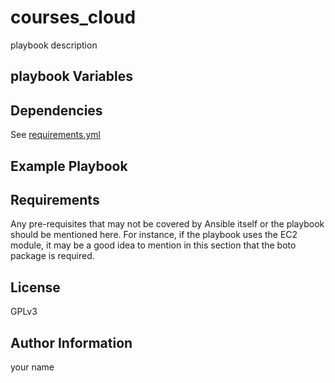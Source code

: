 courses_cloud
=========
playbook description


playbook Variables
--------------


Dependencies
------------
See [requirements.yml](requirements.yml)


Example Playbook
----------------


Requirements
------------
Any pre-requisites that may not be covered by Ansible itself or the playbook should be mentioned here. For instance, if the playbook uses the EC2 module, it may be a good idea to mention in this section that the boto package is required.


License
-------
GPLv3


Author Information
------------------
your name
